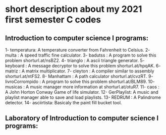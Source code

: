 # short description about my 2021 first semester C codes 
## Introduction to computer science I programs:
1-  temperatura: A temperature converter from Fahrenheit to Celsius.
2-  multa      : A speed traffic fine calculator.
3-  badutss    : A program to solve this problem shorturl.at/nsBZ2.
4-  trianglo   : A ascii triangle generator.
5-  keyboard   : A message decryptor to solve this problem shorturl.at/hpqAK.
6-  matriz     : A matrix multiplicator.
7-  cleyton    : A compiler similar to assembly shorturl.at/ntFS2.
8-  Manhattam  : A path calculator shorturl.at/cvzRT.
9-  livroCorrompido : A program to solve this problem shorturl.at/BLM89.
10- musicas    : A music manager more information at shorturl.at/otuR7.
11- caos       : A John Horton Conway Game of life simulator.
12- GerPlaylist: A music and playlist manager able to save and load playlists.
13- REDRUM     : A Palindrome detector.
14- asciirtista: Basicaly the paint fill bucket tool.

## Laboratory of Introduction to computer science I programs:


